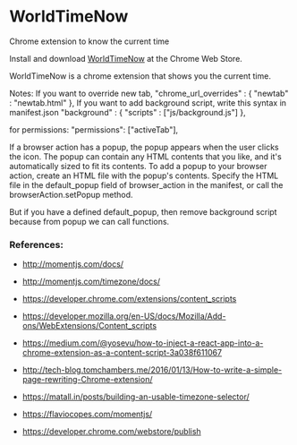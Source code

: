 # WorldTimeNow
Chrome extension to know the current time

Install and download [WorldTimeNow](https://chrome.google.com/) at the Chrome Web Store.

WorldTimeNow is a chrome extension that shows you the current time.

Notes: 
If you want to override new tab,
    "chrome_url_overrides" : {
        "newtab" : "newtab.html"
    },
If you want to add background script, write this syntax in manifest.json
    "background" : {
        "scripts" : ["js/background.js"]
    },
       
for permissions:
   "permissions": ["activeTab"],

If a browser action has a popup, the popup appears when the user clicks the icon. The popup can contain any HTML contents that you like, and it's automatically sized to fit its contents. To add a popup to your browser action, create an HTML file with the popup's contents. Specify the HTML file in the default_popup field of browser_action in the manifest, or call the browserAction.setPopup method.

But if you have a defined default_popup, then remove background script because from popup we can call functions.

### References:
- http://momentjs.com/docs/
- http://momentjs.com/timezone/docs/
- https://developer.chrome.com/extensions/content_scripts
- https://developer.mozilla.org/en-US/docs/Mozilla/Add-ons/WebExtensions/Content_scripts
- https://medium.com/@yosevu/how-to-inject-a-react-app-into-a-chrome-extension-as-a-content-script-3a038f611067
- http://tech-blog.tomchambers.me/2016/01/13/How-to-write-a-simple-page-rewriting-Chrome-extension/
- https://matall.in/posts/building-an-usable-timezone-selector/
- https://flaviocopes.com/momentjs/

- https://developer.chrome.com/webstore/publish